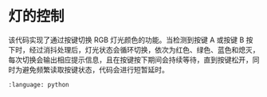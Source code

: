 # 灯的控制

该代码实现了通过按键切换 RGB 灯光颜色的功能。当检测到按键 A 或按键 B 按下时，经过消抖处理后，灯光状态会循环切换，依次为红色、绿色、蓝色和熄灭，每次切换会输出相应提示信息，且在按键按下期间会持续等待，直到按键松开，同时为避免频繁读取按键状态，代码会进行短暂延时。


```{literalinclude} 灯的控制.py
:language: python
```